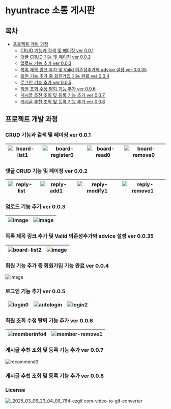 # hyuntrace 소통 게시판


## 목차
  - [프로젝트 개발 과정](#프로젝트-개발-과정)
    - [CRUD 기능과 검색 및 페이징 ver 0.0.1](#crud-기능과-검색-및-페이징-ver-001) 
    - [댓글 CRUD 기능 및 페이징 ver 0.0.2](#댓글-crud-기능-및-페이징-ver-002)
    - [업로드 기능 추가 ver 0.0.3](#업로드-기능-추가-ver-003)
    - [목록 제목 링크 추가 및 Valid 의존성추가와 advice 설정 ver 0.0.35](#목록-제목-링크-추가-및-valid-의존성추가와-advice-설정-ver-0035)
    - [회원 기능 추가 중 회원가입 기능 완료 ver 0.0.4](#회원-기능-추가-중-회원가입-기능-완료-ver-004)
    - [로그인 기능 추가 ver 0.0.5](#로그인-기능-추가-ver-005) 
    - [회원 조회 수정 탈퇴 기능 추가 ver 0.0.6](#회원-조회-수정-탈퇴-기능-추가-ver-006)
    - [게시글 추천 조회 및 등록 기능 추가 ver 0.0.7](#게시글-추천-조회-및-등록-기능-추가-ver-007)  
    - [게시글 추천 조회 및 등록 기능 추가 ver 0.0.8](#게시글-추천-조회-및-등록-기능-추가-ver-008)
    


## 프로젝트 개발 과정




### CRUD 기능과 검색 및 페이징 ver 0.0.1

![board-list1](https://github.com/user-attachments/assets/a49f4b73-f409-4912-943c-ff703132a704)|![board-register0](https://github.com/user-attachments/assets/4c4f913e-00e5-4e72-9127-55f57984012f)|![board-read0](https://github.com/user-attachments/assets/8508e45e-97ee-4d7a-ab3c-a00d59546ecb)|![board-remove0](https://github.com/user-attachments/assets/8d8c8c6a-5122-45c4-9afb-dc329a0badd0)
---|---|---|---|



### 댓글 CRUD 기능 및 페이징 ver 0.0.2




![reply-list](https://github.com/user-attachments/assets/7d3d0a53-391a-4ea2-b975-1527dbd54983)|![reply-add1](https://github.com/user-attachments/assets/54db613d-86f3-4b87-bb91-bcd95f243c86)|![reply-modify1](https://github.com/user-attachments/assets/895b8021-16cf-4bcd-b306-0a3b2c19696b)|![reply-remove1](https://github.com/user-attachments/assets/cf4def2c-ab9c-4d7d-9011-2aa05723fa9f)
---|---|---|---|




### 업로드 기능 추가 ver 0.0.3

![image](https://github.com/user-attachments/assets/40287353-f1e2-4f52-9505-23f47cc3cd08)|![image](https://github.com/user-attachments/assets/6e28e946-cf99-4c97-865e-6e6bde409681)
---|---|



### 목록 제목 링크 추가 및 Valid 의존성추가와 advice 설정 ver 0.0.35



![board-list2](https://github.com/user-attachments/assets/39c81a53-c643-4125-81e0-a7752e0e4ee1)|![image](https://github.com/user-attachments/assets/6e2ed3ea-53f1-48bc-952d-313a39c85599)
---|---|



### 회원 기능 추가 중 회원가입 기능 완료 ver 0.0.4



![image](https://github.com/user-attachments/assets/2aac5dc2-8aa1-4960-95db-08d5d32483d8)



### 로그인 기능 추가 ver 0.0.5



![login0](https://github.com/user-attachments/assets/98ab692d-ea6e-4d6f-9dd1-c18b3a187392)|![autologin](https://github.com/user-attachments/assets/eb1c953b-1827-40a6-a6fd-7ad441617a9f)|![login2](https://github.com/user-attachments/assets/c65c202d-fd83-4600-9823-37bc8e59eaf4)
---|---|---|



### 회원 조회 수정 탈퇴 기능 추가 ver 0.0.6



![memberinfo4](https://github.com/user-attachments/assets/359d1790-5228-4247-8fa6-ca0ee56274cf)|![member-remove1](https://github.com/user-attachments/assets/b3221df5-76fc-4e50-98fb-373c984d3387)
---|---|



### 게시글 추천 조회 및 등록 기능 추가 ver 0.0.7



![recommend3](https://github.com/user-attachments/assets/677779c7-efc0-44c7-8f76-f001aba00f43)




### 게시글 추천 조회 및 등록 기능 추가 ver 0.0.8

### License




![_2025_03_06_23_04_09_764-ezgif com-video-to-gif-converter](https://github.com/user-attachments/assets/23720bda-0f38-4ee9-b176-ad8fa885bf5e)




